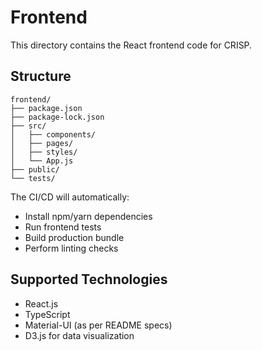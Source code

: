 # Frontend

This directory contains the React frontend code for CRISP.

## Structure
```
frontend/
├── package.json
├── package-lock.json
├── src/
│   ├── components/
│   ├── pages/
│   ├── styles/
│   └── App.js
├── public/
└── tests/
```

The CI/CD will automatically:
- Install npm/yarn dependencies
- Run frontend tests
- Build production bundle
- Perform linting checks

## Supported Technologies
- React.js
- TypeScript
- Material-UI (as per README specs)
- D3.js for data visualization